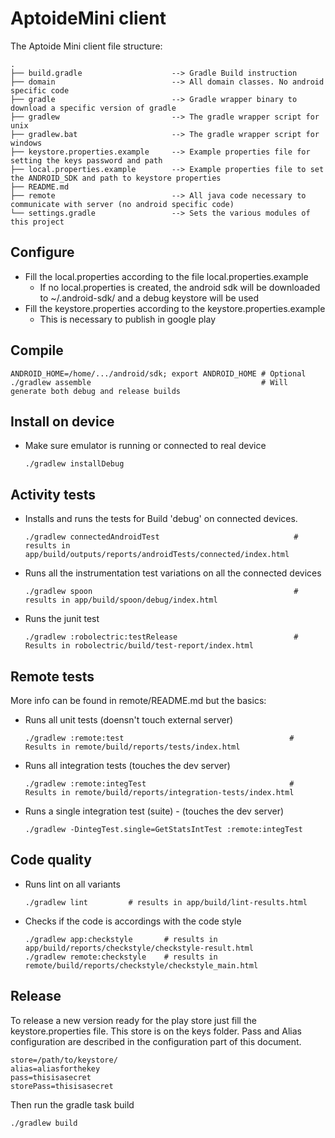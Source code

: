 # AptoideMini client

The Aptoide Mini client file structure:

```
.
├── build.gradle                    --> Gradle Build instruction
├── domain                          --> All domain classes. No android specific code
├── gradle                          --> Gradle wrapper binary to download a specific version of gradle
├── gradlew                         --> The gradle wrapper script for unix
├── gradlew.bat                     --> The gradle wrapper script for windows
├── keystore.properties.example     --> Example properties file for setting the keys password and path
├── local.properties.example        --> Example properties file to set the ANDROID_SDK and path to keystore properties
├── README.md
├── remote                          --> All java code necessary to communicate with server (no android specific code)
└── settings.gradle                 --> Sets the various modules of this project
```

## Configure

 * Fill the local.properties according to the file local.properties.example
     * If no local.properties is created, the android sdk will be downloaded to ~/.android-sdk/ and a debug keystore will be used
 * Fill the keystore.properties according to the keystore.properties.example
     * This is necessary to publish in google play

## Compile

    ANDROID_HOME=/home/.../android/sdk; export ANDROID_HOME # Optional
    ./gradlew assemble                                      # Will generate both debug and release builds

## Install on device

* Make sure emulator is running or connected to real device

    ```
    ./gradlew installDebug
    ```

## Activity tests

* Installs and runs the tests for Build 'debug' on connected devices.

    ```
    ./gradlew connectedAndroidTest                              # results in app/build/outputs/reports/androidTests/connected/index.html
    ```

* Runs all the instrumentation test variations on all the connected devices

    ```
    ./gradlew spoon                                             # results in app/build/spoon/debug/index.html
    ```

* Runs the junit test
    ```
    ./gradlew :robolectric:testRelease                          # Results in robolectric/build/test-report/index.html
    ```

## Remote tests

More info can be found in remote/README.md but the basics:

* Runs all unit tests (doensn't touch external server)

    ```
    ./gradlew :remote:test                                     # Results in remote/build/reports/tests/index.html
    ```

* Runs all integration tests (touches the dev server)

    ```
    ./gradlew :remote:integTest                                # Results in remote/build/reports/integration-tests/index.html
    ```

* Runs a single integration test (suite) - (touches the dev server)

    ```
    ./gradlew -DintegTest.single=GetStatsIntTest :remote:integTest
    ```

## Code quality

* Runs lint on all variants

    ```
    ./gradlew lint         # results in app/build/lint-results.html
    ```

* Checks if the code is accordings with the code style

    ```
    ./gradlew app:checkstyle       # results in app/build/reports/checkstyle/checkstyle-result.html
    ./gradlew remote:checkstyle    # results in remote/build/reports/checkstyle/checkstyle_main.html
    ```

## Release

To release a new version ready for the play store just fill the keystore.properties file. This store is on the keys folder. Pass and Alias configuration are described in the configuration part of this document.

    store=/path/to/keystore/
    alias=aliasforthekey
    pass=thisisasecret
    storePass=thisisasecret

Then run the gradle task build

    ./gradlew build
